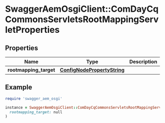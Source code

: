 # SwaggerAemOsgiClient::ComDayCqCommonsServletsRootMappingServletProperties

## Properties

| Name | Type | Description | Notes |
| ---- | ---- | ----------- | ----- |
| **rootmapping_target** | [**ConfigNodePropertyString**](ConfigNodePropertyString.md) |  | [optional] |

## Example

```ruby
require 'swagger_aem_osgi'

instance = SwaggerAemOsgiClient::ComDayCqCommonsServletsRootMappingServletProperties.new(
  rootmapping_target: null
)
```

